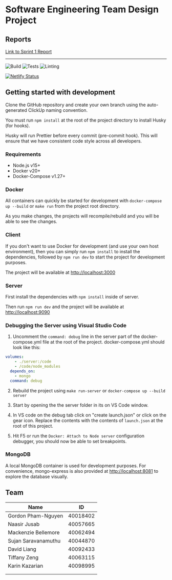 # Software Engineering Team Design Project

## Reports

[Link to Sprint 1 Report](docs/sprint1_report.md)

---

![Build](https://github.com/Mackbellemore/soen-390-team07/workflows/Build/badge.svg)
![Tests](https://github.com/Mackbellemore/soen-390-team07/workflows/Tests/badge.svg)
![Linting](https://github.com/Mackbellemore/soen-390-team07/workflows/Linting/badge.svg)

[![Netlify Status](https://api.netlify.com/api/v1/badges/e3d87675-e568-4165-862f-657f6663056f/deploy-status)](https://app.netlify.com/sites/soen-390-team-07/deploys)

## Getting started with development

Clone the GitHub repository and create your own branch using the auto-generated ClickUp naming convention.

You must run `npm install` at the root of the project directory to install Husky (for hooks).

Husky will run Prettier before every commit (pre-commit hook). This will ensure that we have consistent code style across all developers.

### Requirements

- Node.js v15+
- Docker v20+
- Docker-Compose v1.27+

### Docker

All containers can quickly be started for development with `docker-compose up --build` or `make run` from the project root directory.

As you make changes, the projects will recompile/rebuild and you will be able to see the changes.

### Client

If you don't want to use Docker for development (and use your own host environment), then you can simply run `npm install` to install the dependencies, followed by `npm run dev` to start the project for development purposes.

The project will be available at <http://localhost:3000>

### Server

First install the dependencies with `npm install` inside of server.

Then run `npm run dev` and the project will be available at <http://localhost:9090>

### Debugging the Server using Visual Studio Code

1. Uncomment the `command: debug` line in the server part of the docker-compose.yml file at the root of the project. docker-compose.yml should look like this:

```yml
volumes:
    - ./server:/code
    - /code/node_modules
  depends_on:
    - mongo
  command: debug
```

2. Rebuild the project using `make run-server` or `docker-compose up --build server`

3. Start by opening the the server folder in its on VS Code window.

4. In VS code on the debug tab click on "create launch.json" or click on the gear icon. Replace the contents with the contents of `launch.json` at the root of this project.

5. Hit F5 or run the `Docker: Attach to Node server` configuration debugger, you should now be able to set breakpoints.

### MongoDB

A local MongoDB container is used for development purposes. For convenience, mongo-express is also provided at <http://localhost:8081> to explore the database visually.

## Team

| Name                | ID       |
| ------------------- | -------- |
| Gordon Pham-Nguyen  | 40018402 |
| Naasir Jusab        | 40057665 |
| Mackenzie Bellemore | 40062494 |
| Sujan Saravanamuthu | 40044870 |
| David Liang         | 40092433 |
| Tiffany Zeng        | 40063115 |
| Karin Kazarian      | 40098995 |
|                     |          |
|                     |          |
